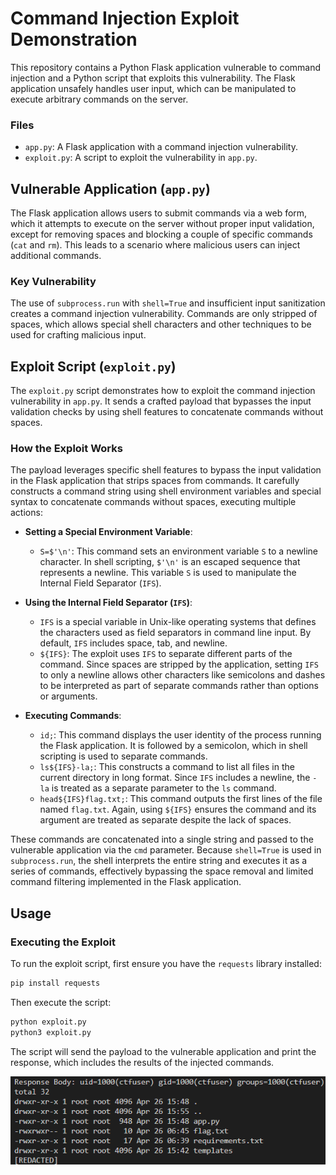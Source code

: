 # Command Injection Exploit Demonstration

This repository contains a Python Flask application vulnerable to command injection and a Python script that exploits this vulnerability. The Flask application unsafely handles user input, which can be manipulated to execute arbitrary commands on the server.

### Files
- `app.py`: A Flask application with a command injection vulnerability.
- `exploit.py`: A script to exploit the vulnerability in `app.py`.

## Vulnerable Application (`app.py`)
The Flask application allows users to submit commands via a web form, which it attempts to execute on the server without proper input validation, except for removing spaces and blocking a couple of specific commands (`cat` and `rm`). This leads to a scenario where malicious users can inject additional commands.

### Key Vulnerability
The use of `subprocess.run` with `shell=True` and insufficient input sanitization creates a command injection vulnerability. Commands are only stripped of spaces, which allows special shell characters and other techniques to be used for crafting malicious input.

## Exploit Script (`exploit.py`)
The `exploit.py` script demonstrates how to exploit the command injection vulnerability in `app.py`. It sends a crafted payload that bypasses the input validation checks by using shell features to concatenate commands without spaces.

### How the Exploit Works
The payload leverages specific shell features to bypass the input validation in the Flask application that strips spaces from commands. It carefully constructs a command string using shell environment variables and special syntax to concatenate commands without spaces, executing multiple actions:

- **Setting a Special Environment Variable**:
  - `S=$'\n'`: This command sets an environment variable `S` to a newline character. In shell scripting, `$'\n'` is an escaped sequence that represents a newline. This variable `S` is used to manipulate the Internal Field Separator (`IFS`).

- **Using the Internal Field Separator (`IFS`)**:
  - `IFS` is a special variable in Unix-like operating systems that defines the characters used as field separators in command line input. By default, `IFS` includes space, tab, and newline.
  - `${IFS}`: The exploit uses `IFS` to separate different parts of the command. Since spaces are stripped by the application, setting `IFS` to only a newline allows other characters like semicolons and dashes to be interpreted as part of separate commands rather than options or arguments.

- **Executing Commands**:
  - `id;`: This command displays the user identity of the process running the Flask application. It is followed by a semicolon, which in shell scripting is used to separate commands.
  - `ls${IFS}-la;`: This constructs a command to list all files in the current directory in long format. Since `IFS` includes a newline, the `-la` is treated as a separate parameter to the `ls` command.
  - `head${IFS}flag.txt;`: This command outputs the first lines of the file named `flag.txt`. Again, using `${IFS}` ensures the command and its argument are treated as separate despite the lack of spaces.

These commands are concatenated into a single string and passed to the vulnerable application via the `cmd` parameter. Because `shell=True` is used in `subprocess.run`, the shell interprets the entire string and executes it as a series of commands, effectively bypassing the space removal and limited command filtering implemented in the Flask application.


## Usage

### Executing the Exploit
To run the exploit script, first ensure you have the `requests` library installed:
```bash
pip install requests
```
Then execute the script:
```bash
python exploit.py
python3 exploit.py
```
The script will send the payload to the vulnerable application and print the response, which includes the results of the injected commands.

![Exploit Output](flag.png)